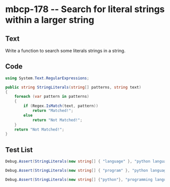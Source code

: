 # mbcp-178 -- Search for literal strings within a larger string

## Text

Write a function to search some literals strings in a string.

## Code

```csharp
using System.Text.RegularExpressions;

public string StringLiterals(string[] patterns, string text)
{
    foreach (var pattern in patterns)
    {
        if (Regex.IsMatch(text, pattern))
            return "Matched!";
        else
            return "Not Matched!";
    }
    return "Not Matched!";
}
```

## Test List

```csharp
Debug.Assert(StringLiterals(new string[] { "language" }, "python language") == "Matched!");
```

```csharp
Debug.Assert(StringLiterals(new string[] { "program" }, "python language") == "Not Matched!");
```

```csharp
Debug.Assert(StringLiterals(new string[] {"python"}, "programming language") == "Not Matched!");
```
